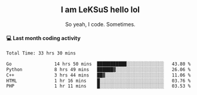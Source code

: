 <h2 align="center">I am LeKSuS hello lol</h2>
<p align="center">So yeah, I code. Sometimes.</p>

#### :computer: Last month coding activity
<!--START_SECTION:waka-->

```txt
Total Time: 33 hrs 30 mins

Go                14 hrs 50 mins  ███████████░░░░░░░░░░░░░░   43.80 %
Python            8 hrs 49 mins   ██████▓░░░░░░░░░░░░░░░░░░   26.06 %
C++               3 hrs 44 mins   ██▓░░░░░░░░░░░░░░░░░░░░░░   11.06 %
HTML              1 hr 16 mins    █░░░░░░░░░░░░░░░░░░░░░░░░   03.76 %
PHP               1 hr 11 mins    █░░░░░░░░░░░░░░░░░░░░░░░░   03.53 %
```

<!--END_SECTION:waka-->
